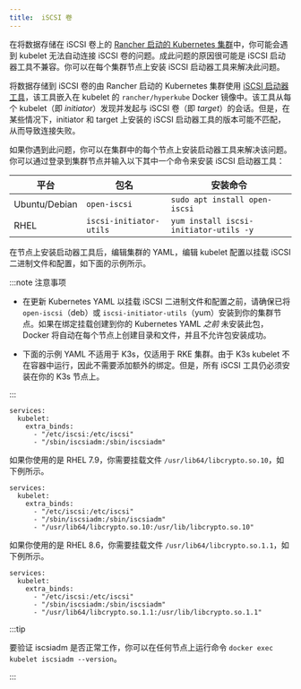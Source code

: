 ```yaml
---
title:  iSCSI 卷
---
```


在将数据存储在 iSCSI 卷上的 [Rancher 启动的 Kubernetes 集群](../../../cluster-deployment/launch-kubernetes-with-rancher.md)中，你可能会遇到 kubelet 无法自动连接 iSCSI 卷的问题。成此问题的原因很可能是 iSCSI 启动器工具不兼容。你可以在每个集群节点上安装 iSCSI 启动器工具来解决此问题。

将数据存储到 iSCSI 卷的由 Rancher 启动的 Kubernetes 集群使用 [iSCSI 启动器工具](http://www.open-iscsi.com/)，该工具嵌入在 kubelet 的 `rancher/hyperkube` Docker 镜像中。该工具从每个 kubelet（即 _initiator_）发现并发起与 iSCSI 卷（即 _target_）的会话。但是，在某些情况下，initiator 和 target 上安装的 iSCSI 启动器工具的版本可能不匹配，从而导致连接失败。

如果你遇到此问题，你可以在集群中的每个节点上安装启动器工具来解决该问题。你可以通过登录到集群节点并输入以下其中一个命令来安装 iSCSI 启动器工具：

| 平台 | 包名 | 安装命令 |
| ------------- | ----------------------- | -------------------------------------- |
| Ubuntu/Debian | `open-iscsi` | `sudo apt install open-iscsi` |
| RHEL | `iscsi-initiator-utils` | `yum install iscsi-initiator-utils -y` |


在节点上安装启动器工具后，编辑集群的 YAML，编辑 kubelet 配置以挂载 iSCSI 二进制文件和配置，如下面的示例所示。

:::note 注意事项

- 在更新 Kubernetes YAML 以挂载 iSCSI 二进制文件和配置之前，请确保已将 `open-iscsi`（deb）或 `iscsi-initiator-utils`（yum）安装到你的集群节点。如果在绑定挂载创建到你的 Kubernetes YAML _之前_ 未安装此包，Docker 将自动在每个节点上创建目录和文件，并且不允许包安装成功。

- 下面的示例 YAML 不适用于 K3s，仅适用于 RKE 集群。由于 K3s kubelet 不在容器中运行，因此不需要添加额外的绑定。但是，所有 iSCSI 工具仍必须安装在你的 K3s 节点上。

:::

```
services:
  kubelet:
    extra_binds:
      - "/etc/iscsi:/etc/iscsi"
      - "/sbin/iscsiadm:/sbin/iscsiadm"
```

如果你使用的是 RHEL 7.9，你需要挂载文件 `/usr/lib64/libcrypto.so.10`，如下例所示。

```
services:
  kubelet:
    extra_binds:
      - "/etc/iscsi:/etc/iscsi"
      - "/sbin/iscsiadm:/sbin/iscsiadm"
      - "/usr/lib64/libcrypto.so.10:/usr/lib/libcrypto.so.10"
```

如果你使用的是 RHEL 8.6，你需要挂载文件 `/usr/lib64/libcrypto.so.1.1`，如下例所示。

```
services:
  kubelet:
    extra_binds:
      - "/etc/iscsi:/etc/iscsi"
      - "/sbin/iscsiadm:/sbin/iscsiadm"
      - "/usr/lib64/libcrypto.so.1.1:/usr/lib/libcrypto.so.1.1"
```


:::tip

要验证 iscsiadm 是否正常工作，你可以在任何节点上运行命令 `docker exec kubelet iscsiadm --version`。

:::
